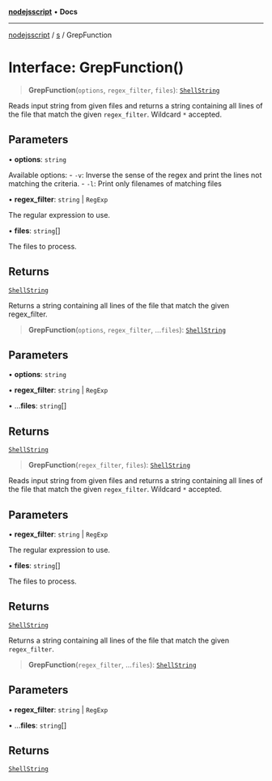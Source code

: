 [**nodejsscript**](../../../README.md) • **Docs**

***

[nodejsscript](../../../README.md) / [s](../README.md) / GrepFunction

# Interface: GrepFunction()

> **GrepFunction**(`options`, `regex_filter`, `files`): [`ShellString`](../type-aliases/ShellString.md)

Reads input string from given files and returns a string containing all lines
of the file that match the given `regex_filter`. Wildcard `*` accepted.

## Parameters

• **options**: `string`

Available options:
       - `-v`: Inverse the sense of the regex and print
               the lines not matching the criteria.
       - `-l`: Print only filenames of matching files

• **regex\_filter**: `string` \| `RegExp`

The regular expression to use.

• **files**: `string`[]

The files to process.

## Returns

[`ShellString`](../type-aliases/ShellString.md)

Returns a string containing all lines of the file that match the given regex_filter.

> **GrepFunction**(`options`, `regex_filter`, ...`files`): [`ShellString`](../type-aliases/ShellString.md)

## Parameters

• **options**: `string`

• **regex\_filter**: `string` \| `RegExp`

• ...**files**: `string`[]

## Returns

[`ShellString`](../type-aliases/ShellString.md)

> **GrepFunction**(`regex_filter`, `files`): [`ShellString`](../type-aliases/ShellString.md)

Reads input string from given files and returns a string containing all lines
of the file that match the given `regex_filter`. Wildcard `*` accepted.

## Parameters

• **regex\_filter**: `string` \| `RegExp`

The regular expression to use.

• **files**: `string`[]

The files to process.

## Returns

[`ShellString`](../type-aliases/ShellString.md)

Returns a string containing all lines of the file that match the given `regex_filter`.

> **GrepFunction**(`regex_filter`, ...`files`): [`ShellString`](../type-aliases/ShellString.md)

## Parameters

• **regex\_filter**: `string` \| `RegExp`

• ...**files**: `string`[]

## Returns

[`ShellString`](../type-aliases/ShellString.md)
